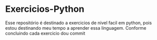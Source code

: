 # Exercicios-Python

Esse repositório é destinado a exercicios de nivel facil em python, pois estou destinando meu tempo a aprender essa linguagem.
Conforme concluindo cada exercicio dou commit
